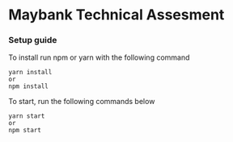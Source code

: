 # Maybank Technical Assesment

### Setup guide

To install run npm or yarn with the following command
````
yarn install
or
npm install
````

To start, run the following commands below

````
yarn start
or
npm start
````
